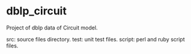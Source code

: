 dblp_circuit
============

Project of dblp data of Circuit model.

src: source files directory.
test: unit test files.
script: perl and ruby script files.

